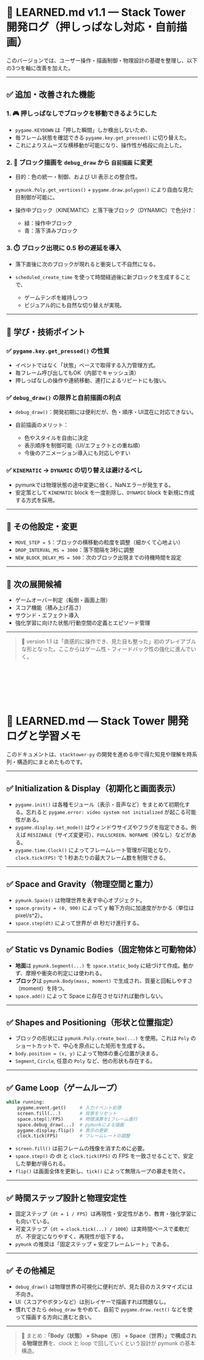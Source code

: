 # 📘 LEARNED.md v1.1 — Stack Tower 開発ログ（押しっぱなし対応・自前描画）

このバージョンでは、ユーザー操作・描画制御・物理設計の基礎を整理し、以下の3つを軸に改善を加えた。

---

## ✅ 追加・改善された機能

### 1. 🎮 押しっぱなしでブロックを移動できるようにした

* `pygame.KEYDOWN` は「押した瞬間」しか検出しないため、
* 毎フレーム状態を確認できる `pygame.key.get_pressed()` に切り替えた。
* これによりスムーズな横移動が可能になり、操作性が格段に向上した。

### 2. 🎨 ブロック描画を `debug_draw` から `自前描画` に変更

* 目的：色の統一・制御、および UI 表示との整合性。
* `pymunk.Poly.get_vertices()` + `pygame.draw.polygon()` により自由な見た目制御が可能に。
* 操作中ブロック（KINEMATIC）と落下後ブロック（DYNAMIC）で色分け：

  * 緑：操作中ブロック
  * 青：落下済みブロック

### 3. ⏱️ ブロック出現に 0.5 秒の遅延を導入

* 落下直後に次のブロックが現れると衝突して不自然になる。
* `scheduled_create_time` を使って時間経過後に新ブロックを生成することで、

  * ゲームテンポを維持しつつ
  * ビジュアル的にも自然な切り替えが実現。

---

## 🧠 学び・技術ポイント

### ✅ `pygame.key.get_pressed()` の性質

* イベントではなく「状態」ベースで取得する入力管理方式。
* 毎フレーム呼び出してもOK（内部でキャッシュ済）
* 押しっぱなしの操作や連続移動、連打によるリピートにも強い。

### ✅ `debug_draw()` の限界と自前描画の利点

* `debug_draw()`：開発初期には便利だが、色・順序・UI混在に対応できない。
* 自前描画のメリット：

  * 色やスタイルを自由に決定
  * 表示順序を制御可能（UI/エフェクトとの重ね順）
  * 今後のアニメーション導入にも対応しやすい

### ✅ `KINEMATIC` → `DYNAMIC` の切り替えは避けるべし

* pymunkでは物理状態の途中変更に弱く、NaNエラーが発生する。
* 安定策として `KINEMATIC` block を一度削除し、`DYNAMIC` block を新規に作成する方式を採用。

---

## 🔧 その他設定・変更

* `MOVE_STEP = 5`：ブロックの横移動の粒度を調整（細かくて心地よい）
* `DROP_INTERVAL_MS = 3000`：落下間隔を3秒に調整
* `NEW_BLOCK_DELAY_MS = 500`：次のブロック出現までの待機時間を設定

---

## 🚀 次の展開候補

* ゲームオーバー判定（転倒・画面上限）
* スコア機能（積み上げ高さ）
* サウンド・エフェクト導入
* 強化学習に向けた状態/行動空間の定義とエピソード管理

---

> 🎉 version 1.1 は「直感的に操作でき、見た目も整った」初のプレイアブルな形となった。ここからはゲーム性・フィードバック性の強化に進んでいく。

</br>
</br>
</br>
</br>
</br>


# 📘 LEARNED.md — Stack Tower 開発ログと学習メモ

このドキュメントは、`stacktower-py` の開発を進める中で得た知見や理解を時系列・構造的にまとめたものです。

---

## ✅ Initialization & Display（初期化と画面表示）

* `pygame.init()` は各種モジュール（表示・音声など）をまとめて初期化する。忘れると `pygame.error: video system not initialized` が起こる可能性がある。
* `pygame.display.set_mode()` はウィンドウサイズやフラグを指定できる。例えば `RESIZABLE`（サイズ変更可）、`FULLSCREEN`、`NOFRAME`（枠なし）などがある。
* `pygame.time.Clock()` によってフレームレート管理が可能となり、`clock.tick(FPS)` で 1 秒あたりの最大フレーム数を制限できる。

---

## ✅ Space and Gravity（物理空間と重力）

* `pymunk.Space()` は物理世界を表す中心オブジェクト。
* `space.gravity = (0, 900)` によって y 軸下方向に加速度がかかる（単位は pixel/s^2）。
* `space.step(dt)` によって世界が dt 秒だけ進行する。

---

## ✅ Static vs Dynamic Bodies（固定物体と可動物体）

* **地面**は `pymunk.Segment(...)` を `space.static_body` に紐づけて作成。動かず、摩擦や衝突の判定には使われる。
* **ブロック**は `pymunk.Body(mass, moment)` で生成され、質量と回転しやすさ（moment）を持つ。
* `space.add()` によって Space に存在させなければ動作しない。

---

## ✅ Shapes and Positioning（形状と位置指定）

* ブロックの形状には `pymunk.Poly.create_box(...)` を使用。これは `Poly` のショートカットで、中心を原点にした矩形を生成する。
* `body.position = (x, y)` によって物体の重心位置が決まる。
* `Segment`, `Circle`, 任意の `Poly` など、他の形状も存在する。

---

## ✅ Game Loop（ゲームループ）

```python
while running:
    pygame.event.get()     # 入力イベント処理
    screen.fill(...)       # 背景をリセット
    space.step(1/FPS)      # 物理演算を1フレーム進行
    space.debug_draw(...)  # pymunkによる描画
    pygame.display.flip()  # 表示の更新
    clock.tick(FPS)        # フレームレートの調整
```

* `screen.fill()` は前フレームの残像を消すために必要。
* `space.step()` の dt と `clock.tick(FPS)` の FPS を一致させることで、安定した挙動が得られる。
* `flip()` は画面全体を更新し、`tick()` によって無限ループの暴走を防ぐ。

---

## ✅ 時間ステップ設計と物理安定性

* 固定ステップ（`dt = 1 / FPS`）は再現性・安定性があり、教育・強化学習にも向いている。
* 可変ステップ（`dt = clock.tick(...) / 1000`）は実時間ベースで柔軟だが、不安定になりやすく、再現性が低下する。
* `pymunk` の推奨は「固定ステップ + 安定フレームレート」である。

---

## ✅ その他補足

* `debug_draw()` は物理世界の可視化に便利だが、見た目のカスタマイズには不向き。
* UI（スコアやボタンなど）は別レイヤーで描画すれば問題なし。
* 慣れてきたら `debug_draw` をやめて、自前で `pygame.draw.rect()` などを使って描画する方向に進むと良い。

---

> 📌 まとめ：**「Body（状態） + Shape（形） + Space（世界）」で構成される物理世界**を、clock と loop で回していくという設計が pymunk の基本構造。
